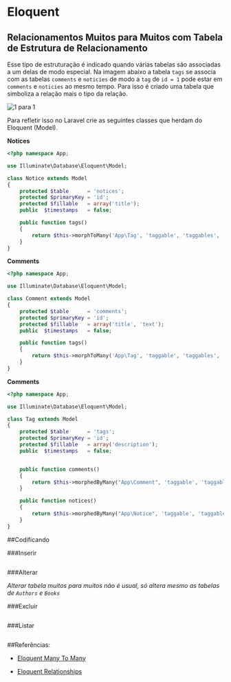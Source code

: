 # Eloquent

## Relacionamentos Muitos para Muitos com Tabela de Estrutura de Relacionamento

Esse tipo de estruturação é indicado quando várias tabelas são associadas a um delas de modo especial. Na imagem abaixo a tabela `tags` se associa com as tabelas `comments` e `noticies` de modo a `tag` de `id = 1` pode estar em `comments` e `noticies` ao mesmo tempo. Para isso é criado uma tabela que simboliza a relação mais o tipo da relação.

![1 para 1](https://github.com/diasfulvio/howto/blob/master/images/N-M-Morph.png)

Para refletir isso no Laravel crie as seguintes classes que herdam do Eloquent (Model).

__Notices__

```PHP
<?php namespace App;

use Illuminate\Database\Eloquent\Model;

class Notice extends Model
{
    protected $table      = 'notices';
    protected $primaryKey = 'id';
    protected $fillable   = array('title');
    public  $timestamps   = false;

    public function tags()
    {
        return $this->morphToMany('App\Tag', 'taggable', 'taggables', 'taggableid', 'tagid');
    }
}
```

__Comments__

```PHP
<?php namespace App;

use Illuminate\Database\Eloquent\Model;

class Comment extends Model
{
    protected $table      = 'comments';
    protected $primaryKey = 'id';
    protected $fillable   = array('title', 'text');
    public  $timestamps   = false;

    public function tags()
    {
        return $this->morphToMany('App\Tag', 'taggable', 'taggables', 'taggableid', 'tagid');
    }
}
```

__Comments__

```PHP
<?php namespace App;

use Illuminate\Database\Eloquent\Model;

class Tag extends Model
{
    protected $table      = 'tags';
    protected $primaryKey = 'id';
    protected $fillable   = array('description');
    public  $timestamps   = false;


    public function comments()
    {
        return $this->morphedByMany("App\Comment", 'taggable', 'taggables','tagid','taggableid');
    }

    public function notices()
    {
        return $this->morphedByMany("App\Notice", 'taggable', 'taggables','tagid','taggableid');
    }
}
```

##Codificando

###Inserir
```PHP

```
###Alterar

_Alterar tabela muitos para muitos não é usual, só altera mesmo as tabelas de `Authors` e `Books`_

###Excluir
```PHP

```

###Listar
```PHP

```


##Referências: 

- [Eloquent Many To Many](http://laravel.com/docs/5.0/eloquent#many-to-many)
    
- [Eloquent Relationships](http://laravel.com/docs/5.0/eloquent#relationships)

